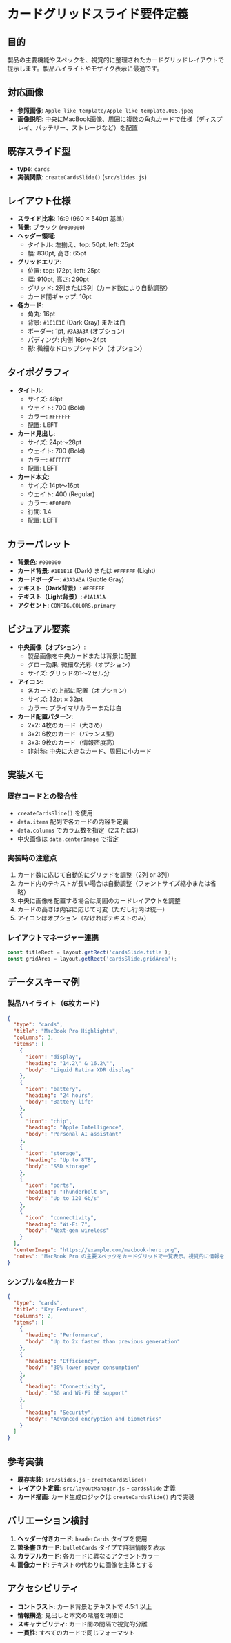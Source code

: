 # カードグリッドスライド要件定義

## 目的
製品の主要機能やスペックを、視覚的に整理されたカードグリッドレイアウトで提示します。製品ハイライトやモザイク表示に最適です。

## 対応画像
- **参照画像**: `Apple_like_template/Apple_like_template.005.jpeg`
- **画像説明**: 中央にMacBook画像、周囲に複数の角丸カードで仕様（ディスプレイ、バッテリー、ストレージなど）を配置

## 既存スライド型
- **type**: `cards`
- **実装関数**: `createCardsSlide()` (`src/slides.js`)

## レイアウト仕様
- **スライド比率**: 16:9 (960 × 540pt 基準)
- **背景**: ブラック (`#000000`)
- **ヘッダー領域**:
  - タイトル: 左揃え、top: 50pt, left: 25pt
  - 幅: 830pt, 高さ: 65pt
- **グリッドエリア**:
  - 位置: top: 172pt, left: 25pt
  - 幅: 910pt, 高さ: 290pt
  - グリッド: 2列または3列（カード数により自動調整）
  - カード間ギャップ: 16pt
- **各カード**:
  - 角丸: 16pt
  - 背景: `#1E1E1E` (Dark Gray) または白
  - ボーダー: 1pt, `#3A3A3A` (オプション)
  - パディング: 内側 16pt～24pt
  - 影: 微細なドロップシャドウ（オプション）

## タイポグラフィ
- **タイトル**:
  - サイズ: 48pt
  - ウェイト: 700 (Bold)
  - カラー: `#FFFFFF`
  - 配置: LEFT
- **カード見出し**:
  - サイズ: 24pt～28pt
  - ウェイト: 700 (Bold)
  - カラー: `#FFFFFF`
  - 配置: LEFT
- **カード本文**:
  - サイズ: 14pt～16pt
  - ウェイト: 400 (Regular)
  - カラー: `#E0E0E0`
  - 行間: 1.4
  - 配置: LEFT

## カラーパレット
- **背景色**: `#000000`
- **カード背景**: `#1E1E1E` (Dark) または `#FFFFFF` (Light)
- **カードボーダー**: `#3A3A3A` (Subtle Gray)
- **テキスト（Dark背景）**: `#FFFFFF`
- **テキスト（Light背景）**: `#1A1A1A`
- **アクセント**: `CONFIG.COLORS.primary`

## ビジュアル要素
- **中央画像（オプション）**:
  - 製品画像を中央カードまたは背景に配置
  - グロー効果: 微細な光彩（オプション）
  - サイズ: グリッドの1～2セル分
- **アイコン**:
  - 各カードの上部に配置（オプション）
  - サイズ: 32pt × 32pt
  - カラー: プライマリカラーまたは白
- **カード配置パターン**:
  - 2x2: 4枚のカード（大きめ）
  - 3x2: 6枚のカード（バランス型）
  - 3x3: 9枚のカード（情報密度高）
  - 非対称: 中央に大きなカード、周囲に小カード

## 実装メモ

### 既存コードとの整合性
- `createCardsSlide()` を使用
- `data.items` 配列で各カードの内容を定義
- `data.columns` でカラム数を指定（2または3）
- 中央画像は `data.centerImage` で指定

### 実装時の注意点
1. カード数に応じて自動的にグリッドを調整（2列 or 3列）
2. カード内のテキストが長い場合は自動調整（フォントサイズ縮小または省略）
3. 中央に画像を配置する場合は周囲のカードレイアウトを調整
4. カードの高さは内容に応じて可変（ただし行内は統一）
5. アイコンはオプション（なければテキストのみ）

### レイアウトマネージャー連携
```javascript
const titleRect = layout.getRect('cardsSlide.title');
const gridArea = layout.getRect('cardsSlide.gridArea');
```

## データスキーマ例

### 製品ハイライト（6枚カード）
```json
{
  "type": "cards",
  "title": "MacBook Pro Highlights",
  "columns": 3,
  "items": [
    {
      "icon": "display",
      "heading": "14.2\" & 16.2\"",
      "body": "Liquid Retina XDR display"
    },
    {
      "icon": "battery",
      "heading": "24 hours",
      "body": "Battery life"
    },
    {
      "icon": "chip",
      "heading": "Apple Intelligence",
      "body": "Personal AI assistant"
    },
    {
      "icon": "storage",
      "heading": "Up to 8TB",
      "body": "SSD storage"
    },
    {
      "icon": "ports",
      "heading": "Thunderbolt 5",
      "body": "Up to 120 Gb/s"
    },
    {
      "icon": "connectivity",
      "heading": "Wi-Fi 7",
      "body": "Next-gen wireless"
    }
  ],
  "centerImage": "https://example.com/macbook-hero.png",
  "notes": "MacBook Pro の主要スペックをカードグリッドで一覧表示。視覚的に情報を整理しています。"
}
```

### シンプルな4枚カード
```json
{
  "type": "cards",
  "title": "Key Features",
  "columns": 2,
  "items": [
    {
      "heading": "Performance",
      "body": "Up to 2x faster than previous generation"
    },
    {
      "heading": "Efficiency",
      "body": "30% lower power consumption"
    },
    {
      "heading": "Connectivity",
      "body": "5G and Wi-Fi 6E support"
    },
    {
      "heading": "Security",
      "body": "Advanced encryption and biometrics"
    }
  ]
}
```

## 参考実装
- **既存実装**: `src/slides.js` - `createCardsSlide()`
- **レイアウト定義**: `src/layoutManager.js` - `cardsSlide` 定義
- **カード描画**: カード生成ロジックは `createCardsSlide()` 内で実装

## バリエーション検討
1. **ヘッダー付きカード**: `headerCards` タイプを使用
2. **箇条書きカード**: `bulletCards` タイプで詳細情報を表示
3. **カラフルカード**: 各カードに異なるアクセントカラー
4. **画像カード**: テキストの代わりに画像を主体とする

## アクセシビリティ
- **コントラスト**: カード背景とテキストで 4.5:1 以上
- **情報構造**: 見出しと本文の階層を明確に
- **スキャナビリティ**: カード間の間隔で視覚的分離
- **一貫性**: すべてのカードで同じフォーマット
